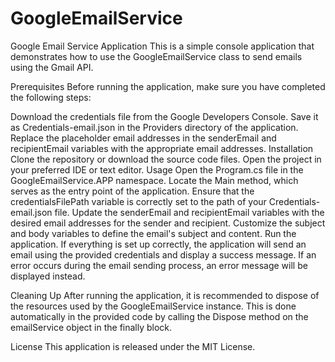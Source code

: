 # GoogleEmailService
Google Email Service Application
This is a simple console application that demonstrates how to use the GoogleEmailService class to send emails using the Gmail API.

Prerequisites
Before running the application, make sure you have completed the following steps:

Download the credentials file from the Google Developers Console. Save it as Credentials-email.json in the Providers directory of the application.
Replace the placeholder email addresses in the senderEmail and recipientEmail variables with the appropriate email addresses.
Installation
Clone the repository or download the source code files.
Open the project in your preferred IDE or text editor.
Usage
Open the Program.cs file in the GoogleEmailService.APP namespace.
Locate the Main method, which serves as the entry point of the application.
Ensure that the credentialsFilePath variable is correctly set to the path of your Credentials-email.json file.
Update the senderEmail and recipientEmail variables with the desired email addresses for the sender and recipient.
Customize the subject and body variables to define the email's subject and content.
Run the application.
If everything is set up correctly, the application will send an email using the provided credentials and display a success message. If an error occurs during the email sending process, an error message will be displayed instead.

Cleaning Up
After running the application, it is recommended to dispose of the resources used by the GoogleEmailService instance. This is done automatically in the provided code by calling the Dispose method on the emailService object in the finally block.

License
This application is released under the MIT License.
